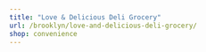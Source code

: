```yaml
---
title: "Love & Delicious Deli Grocery"
url: /brooklyn/love-and-delicious-deli-grocery/
shop: convenience
---
```

